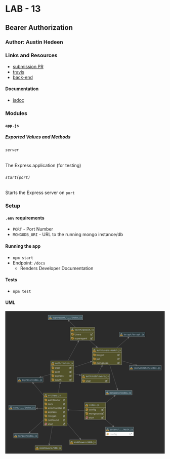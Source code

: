 # LAB - 13

## Bearer Authorization

### Author: Austin Hedeen

### Links and Resources
* [submission PR](https://github.com/austinhedeen-401-advanced-javascript/lab-13/pull/1)
* [travis](https://travis-ci.com/austinhedeen-401-advanced-javascript/lab-13)
* [back-end](https://thawing-savannah-05679.herokuapp.com/)

#### Documentation
* [jsdoc](https://thawing-savannah-05679.herokuapp.com/docs/)

### Modules
#### `app.js`
##### Exported Values and Methods

###### `server`
The Express application (for testing)

###### `start(port)`
Starts the Express server on `port`

### Setup
#### `.env` requirements
* `PORT` - Port Number
* `MONGODB_URI` - URL to the running mongo instance/db

#### Running the app
* `npm start`
* Endpoint: `/docs`
  * Renders Developer Documentation

#### Tests
* `npm test`

#### UML
![](assets/lab-13.png)

